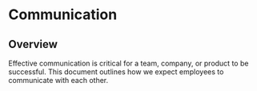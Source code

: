 # Communication

## Overview

Effective communication is critical for a team, company, or product to be successful. This document outlines how we expect employees to communicate with each other.
